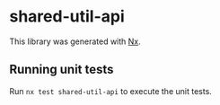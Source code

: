 # shared-util-api

This library was generated with [Nx](https://nx.dev).


## Running unit tests

Run `nx test shared-util-api` to execute the unit tests.


